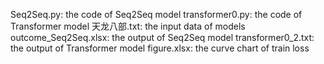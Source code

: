 Seq2Seq.py: the code of Seq2Seq model
transformer0.py: the code of Transformer model
天龙八部.txt: the input data of models
outcome_Seq2Seq.xlsx: the output of Seq2Seq model
transformer0_2.txt: the output of Transformer model
figure.xlsx: the curve chart of train loss
